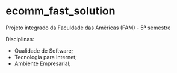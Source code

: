 # ecomm_fast_solution

Projeto integrado da Faculdade das Amẽricas (FAM) - 5ª semestre

Disciplinas: 

- Qualidade de Software;
- Tecnologia para Internet;
- Ambiente Empresarial;
